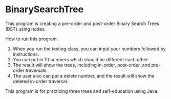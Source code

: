 # BinarySearchTree
This program is creating a pre-order and post-order Binary Search Trees (BST) using nodes.

How to run this program:
1) When you run the testing.class, you can input your numbers followed by instructions.
2) You can put in 10 numbers which should be different each other.
3) The result will show the trees, including in-order, post-order, and pre-order traversals.
4) The user also can put a delete number, and the result will show the deleted in-order traversal.

This program is for practicing three trees and self-education using Java.
